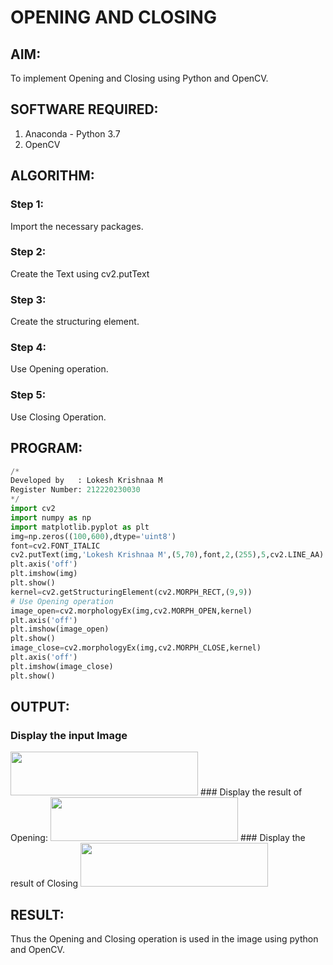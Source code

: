 # OPENING AND CLOSING
## AIM:
To implement Opening and Closing using Python and OpenCV.
## SOFTWARE REQUIRED:
1. Anaconda - Python 3.7
2. OpenCV
## ALGORITHM:
### Step 1:
Import the necessary packages.
### Step 2:
Create the Text using cv2.putText
### Step 3:
Create the structuring element.
### Step 4:
Use Opening operation.
### Step 5:
Use Closing Operation.

## PROGRAM:
```python
/*
Developed by   : Lokesh Krishnaa M
Register Number: 212220230030
*/
import cv2
import numpy as np
import matplotlib.pyplot as plt
img=np.zeros((100,600),dtype='uint8')
font=cv2.FONT_ITALIC
cv2.putText(img,'Lokesh Krishnaa M',(5,70),font,2,(255),5,cv2.LINE_AA)
plt.axis('off')
plt.imshow(img)
plt.show()
kernel=cv2.getStructuringElement(cv2.MORPH_RECT,(9,9))
# Use Opening operation
image_open=cv2.morphologyEx(img,cv2.MORPH_OPEN,kernel)
plt.axis('off')
plt.imshow(image_open)
plt.show()
image_close=cv2.morphologyEx(img,cv2.MORPH_CLOSE,kernel)
plt.axis('off')
plt.imshow(image_close)
plt.show()
```
## OUTPUT:
### Display the input Image
<img src="https://user-images.githubusercontent.com/75234646/172284030-7871299d-8902-4549-b3ca-4ff4cf4d47de.png" width ="300" height="70">
### Display the result of Opening:
<img src="https://user-images.githubusercontent.com/75234646/172284038-d241361d-191c-4fb0-b2a5-90a6e5cde8d7.png" width ="300" height="70">
### Display the result of Closing
<img src="https://user-images.githubusercontent.com/75234646/172284051-c3c1b88d-444d-40b1-9a60-f645c167d0cc.png" width ="300" height="70">

## RESULT:
Thus the Opening and Closing operation is used in the image using python and OpenCV.
